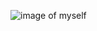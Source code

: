 ![image of myself](https://scontent.ftun2-1.fna.fbcdn.net/v/t1.0-9/27331600_1694540743899626_7965256137415953047_n.jpg?_nc_cat=0&oh=6a33e5c1c5bc9497f0a885ef15b3b265&oe=5B6937B2)
